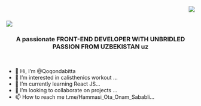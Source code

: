 <img align="right" src="https://visitor-badge.laobi.icu/badge?page_id=salesp07.salesp07" />

<h1 align="center>
<a href="https://git.io/typing-svg">
<img src="https://readme-typing-svg.herokuapp.com/?font=Righteous&size=35&center=true&vCenter=true&width=500&height=70&duration=5000&lines=Hi+There+👋!;+I'm+Abdulakhad+Turgunaliev!;" />
</a>  
</h1>

<h3 align="center">A passionate FRONT-END DEVELOPER WITH UNBRIDLED PASSION FROM UZBEKISTAN uz</h3>

<br/>

- 👋 Hi, I’m @Qoqondabitta
- 👀 I’m interested in calisthenics workout ...
- 🌱 I’m currently learning React JS...
- 💞️ I’m looking to collaborate on projects ...
- 📫 How to reach me t.me/Hammasi_Ota_Onam_Sababli...

<!---
Qoqondabitta/Qoqondabitta is a ✨ special ✨ repository because its `README.md` (this file) appears on your GitHub profile.
You can click the Preview link to take a look at your changes.
--->
